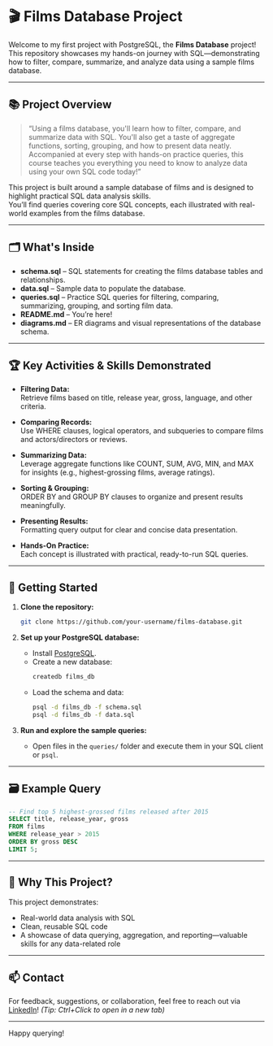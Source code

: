 # 🎬 Films Database Project

Welcome to my first project with PostgreSQL, the **Films Database** project!  
This repository showcases my hands-on journey with SQL—demonstrating how to filter, compare, summarize, and analyze data using a sample films database.

---

## 📚 Project Overview

> “Using a films database, you'll learn how to filter, compare, and summarize data with SQL. You'll also get a taste of aggregate functions, sorting, grouping, and how to present data neatly. Accompanied at every step with hands-on practice queries, this course teaches you everything you need to know to analyze data using your own SQL code today!”

This project is built around a sample database of films and is designed to highlight practical SQL data analysis skills.  
You’ll find  queries covering core SQL concepts, each illustrated with real-world examples from the films database.

---

## 🗂️ What's Inside

- **schema.sql** – SQL statements for creating the films database tables and relationships.
- **data.sql** – Sample data to populate the database.
- **queries.sql** – Practice SQL queries for filtering, comparing, summarizing, grouping, and sorting film data.
- **README.md** – You’re here!
- **diagrams.md** – ER diagrams and visual representations of the database schema.

---

## 🏆 Key Activities & Skills Demonstrated

- **Filtering Data:**  
  Retrieve films based on title, release year, gross, language, and other criteria.

- **Comparing Records:**  
  Use WHERE clauses, logical operators, and subqueries to compare films and actors/directors or reviews.

- **Summarizing Data:**  
  Leverage aggregate functions like COUNT, SUM, AVG, MIN, and MAX for insights (e.g., highest-grossing films, average ratings).

- **Sorting & Grouping:**  
  ORDER BY and GROUP BY clauses to organize and present results meaningfully.

- **Presenting Results:**  
  Formatting query output for clear and concise data presentation.

- **Hands-On Practice:**  
  Each concept is illustrated with practical, ready-to-run SQL queries.

---

## 🚀 Getting Started

1. **Clone the repository:**
   ```bash
   git clone https://github.com/your-username/films-database.git
   ```

2. **Set up your PostgreSQL database:**
   - Install [PostgreSQL](https://www.postgresql.org/download/).
   - Create a new database:
     ```bash
     createdb films_db
     ```
   - Load the schema and data:
     ```bash
     psql -d films_db -f schema.sql
     psql -d films_db -f data.sql
     ```

3. **Run and explore the sample queries:**
   - Open files in the `queries/` folder and execute them in your SQL client or `psql`.

---

## 🗃️ Example Query

```sql
-- Find top 5 highest-grossed films released after 2015
SELECT title, release_year, gross
FROM films
WHERE release_year > 2015
ORDER BY gross DESC
LIMIT 5;
```

---

## 📝 Why This Project?

This project demonstrates:
- Real-world data analysis with SQL
- Clean, reusable SQL code
- A showcase of data querying, aggregation, and reporting—valuable skills for any data-related role

---

## 📫 Contact

For feedback, suggestions, or collaboration, feel free to reach out via [LinkedIn](https://www.linkedin.com/in/etienobong-edo/)! *(Tip: Ctrl+Click to open in a new tab)*

---

Happy querying!

